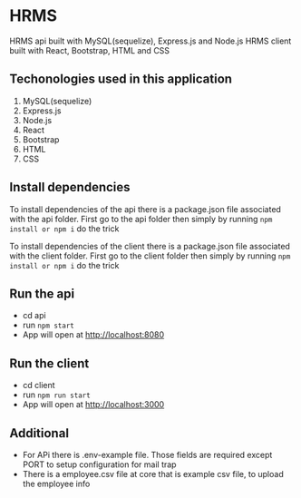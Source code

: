 # HRMS
HRMS api built with MySQL(sequelize), Express.js and Node.js
HRMS client built with React, Bootstrap, HTML and CSS

## Techonologies used in this application

1. MySQL(sequelize)
2. Express.js
3. Node.js
4. React
5. Bootstrap 
6. HTML 
7. CSS

## Install dependencies

To install dependencies of the api there is a package.json file associated with the api folder.
First go to the api folder then simply by running 
`npm install or npm i` do the trick

To install dependencies of the client there is a package.json file associated with the client folder.
First go to the client folder then simply by running 
`npm install or npm i` do the trick

## Run the api
- cd api
- run `npm start`
- App will open at [http://localhost:8080](http://localhost:8080)


## Run the client
- cd client
- run `npm run start`
- App will open at [http://localhost:3000](http://localhost:3000)

## Additional
- For APi there is .env-example file. Those fields are required except PORT to setup configuration for mail trap
- There is a employee.csv file at core that is example csv file, to upload the employee info
